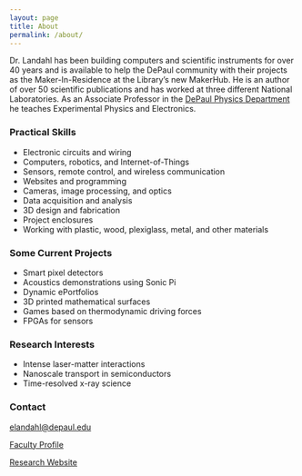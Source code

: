 ```yaml
---
layout: page
title: About
permalink: /about/
---
```


Dr. Landahl has been building computers and scientific instruments for over 40 years and is available to help the DePaul community with their projects as the Maker-In-Residence at the Library’s new MakerHub.  He is an author of over 50 scientific publications and has worked at three different National Laboratories.  As an Associate Professor in the [DePaul Physics Department](https://csh.depaul.edu/academics/physics/Pages/default.aspx) he teaches Experimental Physics and Electronics.  

### Practical Skills

  * Electronic circuits and wiring
  * Computers, robotics, and Internet-of-Things
  * Sensors, remote control, and wireless communication
  * Websites and programming
  * Cameras, image processing, and optics
  * Data acquisition and analysis
  * 3D design and fabrication
  * Project enclosures
  * Working with plastic, wood, plexiglass, metal, and other materials

### Some Current Projects

  * Smart pixel detectors
  * Acoustics demonstrations using Sonic Pi
  * Dynamic ePortfolios
  * 3D printed mathematical surfaces
  * Games based on thermodynamic driving forces
  * FPGAs for sensors

### Research Interests

  * Intense laser-matter interactions
  * Nanoscale transport in semiconductors
  * Time-resolved x-ray science

### Contact 

[elandahl@depaul.edu](mailto:elandahl@depaul.edu)

[Faculty Profile](https://csh.depaul.edu/faculty-staff/faculty-a-z/Pages/physics/eric-landahl.aspx)

[Research Website](https://sites.google.com/site/elandahl/Home)
